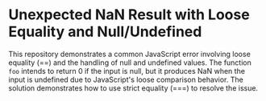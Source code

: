 # Unexpected NaN Result with Loose Equality and Null/Undefined

This repository demonstrates a common JavaScript error involving loose equality (==) and the handling of null and undefined values. The function `foo` intends to return 0 if the input is null, but it produces NaN when the input is undefined due to JavaScript's loose comparison behavior.  The solution demonstrates how to use strict equality (===) to resolve the issue.